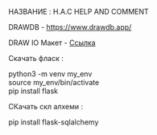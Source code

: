 НАЗВАНИЕ : H.A.C
HELP AND COMMENT

DRAWDB - https://www.drawdb.app/

DRAW IO Макет - <a href="https://viewer.diagrams.net/?tags=%7B%7D&lightbox=1&highlight=0000ff&edit=_blank&layers=1&nav=1#R%3Cmxfile%3E%3Cdiagram%20name%3D%22Page-1%22%20id%3D%22WGGubwF8pH2q-80tHf0z%22%3E7T1rc9u2sr%2FGMzl3xhqCb3zUs%2B1Mk2ZuenqbTx3FVmz12qKvLDfx%2BfWXJB5cAEuJsgnwEbsdhQRBEtxdLPaNi2B%2B%2F%2F2n%2Ffrh9n12vbm78L3r7xfB4sL3kyQO8n%2BKlmfWEtE0YS03%2B%2B01ayNVw6ftfza80eOtT9vrzaPS8ZBld4ftg9p4le12m6uD0rbe77Nvarev2Z361of1zcZo%2BHS1vjNb%2F2d7fbhlrWnkVe0%2Fb7Y3t%2BLNxONX7teiM294vF1fZ99AU7C8COb7LDuwo%2Fvv881dAT0BF3bfquaqHNh%2Bszs0ueHf2dVT%2BiXzd3%2FNCaE%2F%2FeVnv%2FxxGUTsMf%2Bs7574F%2FPRHp4FCPbZ0%2B56UzzFuwhm3263h82nh%2FVVcfVbjvW87fZwf5efkfzw6%2Fbubp7dZfvy3iCeJ2lStD8e9tn%2FbsSVXbbLb5%2Fxd2%2F2h8332q8iElY5lW2y%2B81h%2F5x34Tf4ccrhyynsMhUY%2BFbhS3a6BbhKQ9645jRyI59egTE%2F4JA8B6rxOVAlp6GKQk8DdRRFy4jm7ev9FZ9HJOocyJE1GCctU%2B5ZMO4WqIE1oKY9IVxiC8akc7qlY6PbpiC1RrWCjysgje8OBZzC%2FOjmUH45a%2Fma5Z9ZyAsCOPH%2FPWWsQ%2FA1Kv6DTfzeHA80KH5n5fHMK3%2F98nchWshFuhJvyb%2BDvUh9ed4MR6ShPcfJQcXt%2Bm57s8uPr3LcbPLhzgrMbXPpZMov3G%2Bvr4vbUSJRyagN1CeeNp0SaiKfJE6RT9pCfvlXg%2FyoRC8BJJBzSobzoDyQ5ODxnvJq0RiXv5HomZa%2Fc97If%2FPOvngLIyUP0NoU%2FMInL%2FiN%2Fly8kQ1jqY5qWf7S8jcUY5Cdo6rzeS8dM7EHHmlA7EFgidg%2FB%2Bnt%2FOPdh8f47%2Bw%2Fy5u78J%2FrD5dhy2tHDUwQyNWCiWhQIrEJpAjjCNS3BSVEiMmBMS1nGi0pm06r42l5lZYzhOadvfy%2FsHdgpWlDsEoFtHWwkrYl7i6pzyKYTPL7efnrx7xl%2BqEgr%2Flv798vP%2FzeCUN8FazzGTuJVGinsgXA2%2FciE95RZAncAbL%2BFzN5BWZ1ud5OCZ%2F5Od9JZsX%2FvvdfJE2ClNByAUwWxf%2BdU7SvUrSPTPzQQyjaGjsVqANA2VzfbD7x02x%2FuM1ust36blm1atRX9fk1yx44sP7eHA7PXOFbPx0yFZSb79vDn%2BD4c%2FGoiR%2Fx08V3%2Fujy5Fmc7PIP%2FhOesNsicVrdVp6J%2B2rx9pg97a82x8iPGzgP6%2F3N5nAMipxZFqA7Sgf7zd36sP1HtT%2B2P20CfJEkQFxMgLjoAQF1LqTEpLrE5huXNqdCMO54LkXB6bkk55uTuRSakkVnc6l3UylqOJWECaW9qcRv%2FZhtS%2F2Qk0%2Bqk49uFGIj5XdplCGH8Yo52rZx3sLyFISIwIXpRG0Y1HAonWVs7wZKIWLZdQylPgrvnm5J7F53xCzgw1MedcBSxHLhWC1q3e7dKQHagxNmzC6Iyxd2yJzoPE5uxXFQkeF0Xolw0n7IuhX49yozNp0BcvbVp%2FkX09TATO%2BVU%2BLHfdROUet011RPvNNiMbo6EWvLU%2BgPAE5hUzjF1sCEa21sReJa29xwLiyAqZ%2FpcdANMcjJnqpTPUSkUMnL3VjmEVldMmbu3pHYkLAXrhXuMXl8WO8UVAhfFHdYFbar%2Fc2X9TuP%2BXu0f%2F5VQtcrfDGXX9f327tndst9tsseGUrk9cdSVyyueg%2FfWXuB9kuO6Wk5jPX%2BAC4xbBZXdhnHLOIty2eEFg4W5WAsWstQJ3kmwBqVgM1bFsVxIddFBSCjHBun%2BhLZV5DTix7jV49h2JNXqgsMJfKCoOiioXiVQvdFYwmfor2cREULKU%2FBqxi1N%2FkYeUl%2BRzUlomJSVD3Bh3vPVXtAQDubI%2FJaycHENT5XqovgWj5nZPsNGIAO5vJUwho2qhTA%2BxmkIr2HbDp06D9s1fgURCaPcsuiEEW5WDyggU9Y9NxCe58d1odttrMH%2FBALUnEKfET%2FZgI3l8vnlXzPZPFKgl8BoZ9pmgQI8RG4XUj5vDPTFlLgAxFaBHwyf2ZciP4z8RypDPCrs0q14A%2BR72rwCVOgvSjD9qux0aQazFQ%2BnFQkyi%2BZ3ojeswKfnGYFAXFKjjVmjibkOAd6p6c0pivxkKFjCOMXAeZ1s4chxF4CMWRK%2BFSGDMmIHTV6h64usQihFVAJmAoB45wi8DKBbRn8pLySPYQFCYG3FDxkdaEEJ8GRwQ7spdKZNAOvkOJz%2FbGvPRZ%2BlFzaQKhTdclXYbpUP%2B1c%2BMCYsCNIavhYeMsS%2BwWfJt9SueigP2%2FGLxW%2FQvdTYMLQ6qsa4xKnKuQrtLC2sh0f%2BfExTwEcRDhdFX7HOs9UsmkMzHQmcOSBcUpomCFxK%2FDMGEBgJki9HEY1SEHhg2OBRI%2Bl8TGjMbZKUVs8UCyTuFKdcvwUOo8qaJzWtweHnFCzVAdY4G2AmDatLVBRfeCNxnmJzlt5HIFXTcgSgYSaRr%2F%2BY0afNihmsCADe5jpoTFVJlvJZJemAY32fH1RTQzMoHx9BmC7d2FFPQxTfjn9WYRTHyMXdKdHhOiqbp0eEW46efOInnJu%2B7pH9DKNks5dolEPAwHSWOMOSdKQ6u25ROMa%2BUrmm0nlJD2qw8hTIC%2BfrTINjvh9Y1lE1kW3AnOMiGWVQNEElZ6aZJaqtobmCB2ggS5N9BmKyTlOtdP4RwihNjhj3DSUsY3qCjjcEfFyofmxpBWGq5b5VxbLOOX%2FIHJ772cACTx1Ne9e0YzNoIfiI1akeG4BY4%2BEF9EyGKJaH6aJJj2F1BSdHMPbVBhGDO8o7hzepuZRPpLBG9P%2Bew%2FniKr8vPOohNj0RI4Nxp0HH8S4L5FrvqaZnObr%2FltMWm9j0hbFk6byqFAOojK%2BLI1k20IepfJoKo%2FKoRT4LWLSGIaNIDcGxaIDw3R%2BNC27CWxHfhnC5dUc%2FksGvCnYl4%2BpKEDtV1KB7FVQgrwOqEF2YBShdhHRd6wHpwzRpfqu8uymOjaphKMJUApoqVAnkCdAJ5DNUcgQ3vROotxZUVErD%2FfVhwvaAj3UDoIkQIcq9lFEPxrxjyACEsRAiihICe5qGCIW8jwwKF3A98PoSB4fCe%2FSwOc9q9d5rGR1XcRLgj48ZrLqI%2BMmYSetTxk%2FCa7fKMPEkckbAU71SyZdyntQUhazvjheiakPZ4GP8AK25iLxrHIyirW3aFRX3%2BIiX3%2BPBcqaIbXVYKzEyipxrzBWFsbQarGy8ZFQWfi4t1DZc1Xbk0KpraJSqMAkXqYLTEQ4CaShTRp7hJ%2Bb91lWpqApGT5GMBHWLUb6mEil50IjQEJNY9Y82omP060aAzN4asQAjVGjPTjX5GGdFSo4NCwYUcxYjCxmgbeHBtwSrMeHDQ3QRuZIQ%2FuBPTjjyW24xX1w0NYtYp1DG8%2FTgWFJ7Fi2KHENEQ9bgAGR05noMwPSSQoeKKKdBoc%2B4mseKsxM7zs1Gyd4wAp3vq6G6oJFUuwxE71jWOOJLHQGlgBYoXeADMqIMO3eEZXUGJQXhuvbM4zLiyFiwOufc0qQMkr5PKiEGfhTGbEKAuVBhiDsBlP8eB%2FWPwZ9RiBT4cVBUAxai4RLayK83jCITsJIr%2FXaBxTWKNxvKMQlCD2KCw9IdYxDRJnXQdt1XeM%2BpEukNdr2oNIlDMB2ny6RItp178DUg3SJtKZ%2BheM8AO8iKrTp%2FeZm%2B3jYrw%2Fbddk2QLHWT%2BKioHIDhuwHstUNS04MaDosk1uVxv18ASrjniiTO0l9eqGUyqUpuTheLLc8%2B7jZb3OwFQRxHLMnK%2BiKOXqygq5g5T0pRp0iSrwo0f6wfnz8lu2vL%2FpToV1TJS4TH%2BGNTvcFSRF9XADw6XGz363vN30GILYIOwUgrVGmoQxDgVRj5oN1DsS4aXVCa0Aknunpdsi2L72J5%2FmQc0%2FCJG3GvcnFWUXOi4e0yLaDtrkxv1WrZ46t9yGRSrR4EBuvUdW8epykOJ2SauqhT%2Ff79TPo9lB0eKwfJ%2FGoMUh8JMK4472uv%2FiQivjZkKup0EI1d1pj7XnbWgx96RiE6RgpS5rz30niUpYWRTVsbfHLN01km%2BuBdvZ3oW9QWWwKXP61A%2FbLyDApdW8poWMoLGFCtntTCe1hZYlXUKBFQNVEbHRjK%2Fn1t59%2B%2BTBUK8ll6FUcu19mEopYxPqrN19GhtyFVRhzq%2FchoRoCgpv79fauz%2BBLgq7BJyX1PhjqxJXz9rNK7G1oJawEJ81xYmfNnpjjaE1x2LMKG7xMzAebyzeYVdWG8W3xepNFNS1%2FZHGOIQJ8f417CJtqWkvHIghr4rWPuOkHJ6Y0grvTtGPi1VTqAGXHpwnQgAYYnNdsVXYM9hrhfwVUTg9Q%2FoyL%2FSMAPiZROgZ%2BjZd6RKymkf%2FGMdRragSOiNM0cjs6hnpN8PXoGE0jZ5st2P87u3pKv2T%2B7q85IfSnv%2Fzslz8uEZnwVZKfZtSN50maEMN4u8t2GwlRA3wIkGshGgSUTsRmm0d2X5SAhlBN26gthoL1rFBAchqsKPg0WEdRtIyoos6QqAdQbqOyJQrkto24ZwG5a6ha4whnRRFaJF1iD8gUK1bllHTbrtjcB9KlmJ7olHSxvalZaYvboKpqwVoKL2Pe90rCp6r2JFyRZgEoKXRXu4pI%2FzXMDluBkhrsRerL82Y4og7EmNdhPw7SiUgvFYwLwb5va6cjFPuIENku9qGx7KIylI0Z06GnlXHH0Jx4E1GT2Amizyr83dYKtYpncaCsUGlLkykMDFbqoyoZ5vlNbAFZBO6%2FfjqVfzgzfXGN4xStcfyKmdg%2BwcT5auspBBO0JY0jFBMi5ZRRirE2KwlWWadtgummav2YOXxAfYOYAmwbbGxzB3vEhNklXkRMV8V%2FNcS0bExGLVbMHzUxhTSdkEBdyxA%2FRpgSGeSoLGfEmkGmfjl7ES86Eh5Tg2BnEkoLePSlTfjYthdu15egfn15FQb18JxRoI%2BkRqhZgkoI%2BDy0h8R6vv4qJCLxC6PAoz4NE2RldjsN%2FdaMLMfEvCNezjGvn35iOOdQhLvEd2tmlWP4PuJf%2FcHwjXJpl%2FjGrCuW8H3Es%2FtjYR2XrhxiPcTW5dqlso9%2B4FAzVF6m2Exy6wUOx%2BYGfjmQ7TmBB%2B8FfjlQ7bGDsTmBDRhjxVnd0u3gXcA6TJuC1B7VHlFNwt75f8PhCjBBbDogLhMkZNatA5hE5hTqf7kfmTf0GV47mkSk5feczCrCZwuSVYR3bKWKxLnFG0JPt31QTkx11RgCopu8tDteXY%2FhKBytch2mJHFXQgCcFAQ4Sj3AgWLQZ%2BzciKYapWCsyO1KVK9Ev3kbEElC32Qbt4I4jYK05G0Yp6EawWDnhmohDLwZqq04eo10ta4N1RFmCHgzXFrGetfm6ghToznWSQ3WzT1otW1jc%2BGTbxyr08Af5CKaffp9%2Bt%2B%2FLcsiJPH6voD07svjg4rmOuyT4WIfq0xFPIfJwTgBHFH6bRCAfx6SWeP19p%2F2hyKe9GWPjKFmaMpABkeAVJcyaNfpc5ET7%2BiR6qG9DHltZalBTEzdByFFLryjU7D1Jy294WyHNFjlbSqiopUycLAYXFDFy06bMK2BEgoSqtY0eN4alQgyHaw3ldCoj1m1MaaUWydWe%2F7UV4HZXm4ipji%2Fhnpde6ZeBVZ7TKEvwQAt%2BVQxKHefWEuEGaAPPqCmleRUH9CpzR7Y97XiA4o5sE76gGKcFOy6gHJ6Ugt4ExKecAElwfE77LiAYsz0NHSO2X06d4xFobTpWft5%2BevHQowWZhz2m7fMf3v%2Ffvnh93H7zQhN6MRLPPnnq1MHwT%2FxHaf6xkfMe%2BeRgC39esAE4OsVpzGUR64xjtnzrItJLfrCCKVG8o2PlpNDeKk91cmSR%2Fpxk0uWtxej8mbmGGyUkR%2BG%2BNxoYz8AvL6Ji5x85uLieawyyKRMsx%2B1c8v3vIZ1GFxi3GFSfSqKKchgRhZuRHn%2B8o%2BHfUSbJa6LnSSYNaZ1CUjW4ZAhZQS0eyCnXenDNhgZtYzkaTuY%2BtTcr4Fgm3LYowjMkPRWmaUb70MYGpWwsEWD1IjR9hYOV9EwTQpflLQx7uWDJI2WDz9I0V277DGLIzaU9uhAYw0%2FAL4jLRIGQ7bbVeGIpaS9VUGrpTRqFGOsvXMst5bidHrtnwG2Pgdy4KLK0mehBlxDULWIcUuFJD0tFUpjjhvKcBGJNBU1sQpGHyFY%2FxFYP8YXEPS75Qu245J8MiH%2BpJG2N2TcGst614hNMZPf0I2pWH1Bt%2Bbw9Ihdrb11NCn4JCVASVrwkpJy1YR7X84kd4UJxmyr5lGvph7JteNAI5GuzSxiVzm7hrdSsKIRIA5ZolTYYPnprLwqtWxmaWGb3%2BV4mL4bOY3kElcTGnErdKUuTHFUw7wUyqURbtRLchjm6wetohRO04BbNmHb0OaFEy%2Ba%2BCOvHFtIXk3mt1vcdlIGp%2B1YBFFLWUC181iE1EVQzzQysiNA%2BgQP9lmMfNEsnZqJhv7OBSsnNixRnJsuVEEa%2Bq%2BCSoCqnJoBN25Whg5PiGBTIcmDeyt5HpXUQm4eUYqIL5v9yrec%2Bh03EZeuldNE7Fjyc2Jugy73eDJyCaCwq2m14zE8u%2BVVtu1qgTchZNIwjmLI2I38sMksdopdOgLjmhFrGnZuXKMujGvcZBYC4xoPVyNBQWejXhL1oKSwc2sZdWItWwEJjUlWsXA5wS2BlmoMo5TZhDBW2VfHHuGv%2BykxQnErOFEnJjOG40Apizfu9RXxSmLIdssUbNvGiDcpdjDxR45b3SvZPWLPMoz1sMBBlcnYn%2BoG9KyK0P2vbvByGFvLDqdnJZf1MFH35TC1xwswS0gXZNtSXQMDxN0XNaCYFWLQZNt9cjkRKvFbdrkdoSWmdCKyTvuUUk486%2BaJl24UPmB0B76%2BMGEznJQRhA5RjVklhmTgM6qbhUhyUUQRxmlNTCXeWdVO7O2%2FHlsCcfPN12N7MHaRtiN9pDy834xCa%2BIUlfsiS2ucthOKB1ygDb2sRvxjlYWOPvysPDQYiRkYw16KDsSwNUbAXSxOqXQpg0Z9G2mYKmn6eBMD%2BHN1DLOanR6WF7rVU6ZfyawNuU01exHooKAexhrmfRZYT7mlhEz4XKgjl8cRALJshJGLsAUaZefqG6fguzxwnKhvQZ3qEFNz0PhimoH3nkScGbInWvRPk5cCY6YkADIrQAMzo6ccmEzElWCBFRwEkJWv8AEYZU%2B40cgSpwq9A5ibtVQEP%2FMIzwnqicRE66JmPNqGKHWEJ0Ip0TkC56AO6rnyXmQmyrcb76pGBZmDBnwY47tSX22SeoT8KkOCVLRSEWFOH%2FZqltUVTfI%2F3hXGURUpXpAvSN7hgyzwGHyPSCerWJu8lByleE9NL4II80BojTmjlN93796JrwCbzWpYhESmsBjoVxIuJzh1i2OqsmmTcUD6k6QWHP12c7bjvOPdO%2FB95TdNpfND%2F52gfyM3oetbrmJCXoQZIAixJ%2BS5CIR7K%2B3RmCZCH%2FGiFzqry4R94jkpKQ%2BFRSgJmaKDJr9C5jOvWcjhCucBtkZfxWR6ragHRCMmihjmCaao26MkEfhtl78swGoTqEuaFFhCQFtQXPCMLCeoWHhAZEbVF7BOQ5FCEaam4NWwTI1G1mqUsHwdFcv5KRFYikgnVQO4LgeGyFCjO%2BvdlurcgiLGAvxGTCwYNRdP6WkuHhC3E8923EOVje0V3tqpF49bfAt8r8FS7cWOl2rxZLsbDsOaC5rtCvCxikOsdJ5WMR6vZuNi%2BbTlyJlFUefaU6OQ%2B%2BGUCmyv1WcFmg8YxYGv7VGHFxtwitsjIY%2FtyWEzIAwkYGJryUkNzZ7M8DBmQvGpd5pQiO%2BWUo4IDm1HUUMbMFFtYQT4GYQFim1GN26SCLzEiFlAqcKtOBm0tg%2FCyUoUiKoBBA%2Bq2ZK9c0o%2BDZguDEsRShROI3BJUJ9E%2FUpT4QwgeaEq3wEQG6G9KOcN0ocBPaaqZVvq5YgyzV1TxwzRIwoxwIxDodMt6kgw9H0WzNAYbPcKt6ExwRHbbcucmu3vOIWGLe4lo3Ts9aIMw33SB8O92HrKQdojLG7BjpVyF0Ll51uFCg8ir9nJegbcWgl7KtUyxHY43K4J6n1SsTvOQu5VmgLCnIkbR02DhtkRoUHHZkfB15yZHcMmjGZUZkeM0Tg3O4ZO8qtf4%2Bgbe1qtPvmxmkro5LdW75%2BERwyIlgu9a%2BEpMEQR2pNGXi88ZxaBXoshSHvBL5zYH9vaRGjIfCEhRjkOlATcmgrCTgP2W4GrpupF3WdBhE6MctAER0RAgqdGx6%2FAcu2Bq8yQm%2F6QBrqoF6FcoZNCh00iqmHEihmvW9nxGkaCDplUdNkNIxXXituRQNDWFbc4V9xIEwF92LJYA37gXhBDzIPFDEbTbaBuhYZ%2BvyD6UnuIGU5GquL0yjAg%2F4C5GKmIbRsahfhUK6FFPMSn42Pu35hYow9qAHJzfbP5xE%2Bz%2FeE2u8l267tl1aqBpurza5Y9cNj%2FvTkcnrlLY%2F10yFTMbL5vD38WtxezgZ1%2B5k8rjhff4cmzONnlX8zuCuJQNBT35awmCERDdXN5ptz9cbPf5oAriAFgtfjg4zjN4ZM97a82TWbaYb2%2F2RyO9GSlFUwy2W%2Fu1oftP%2BpQ2se4iFVxjPEKeUkEceedwFuLKIqShhhiHbvDEOl2TiYvmpMRUfBKOp6PcdwQ2Uxi7g7ZUafIhpieRM1xHZ8zh23jOqINcc0CLNvHdX66zwrxV177KRcibt9n15uix%2F8D%3C%2Fdiagram%3E%3C%2Fmxfile%3E
">Ссылка</a>

Скачать фласк :

python3 -m venv my_env<br>
source my_env/bin/activate<br>
pip install flask

СКачать скл алхеми :

pip install flask-sqlalchemy
